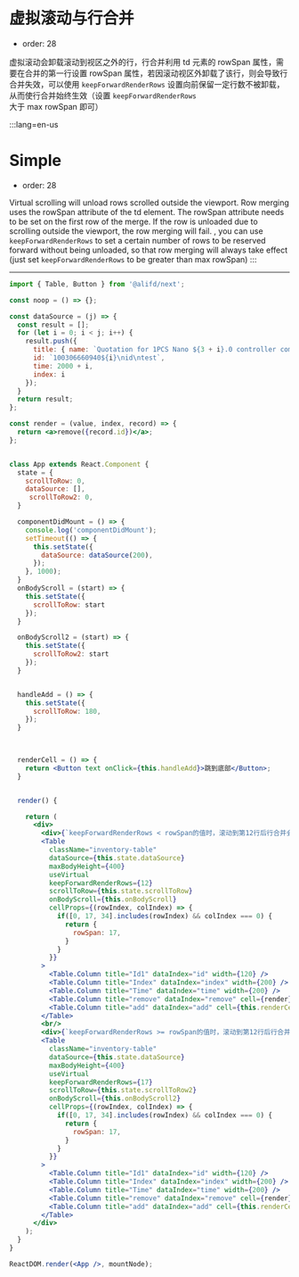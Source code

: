 # 虚拟滚动与行合并

- order: 28

虚拟滚动会卸载滚动到视区之外的行，行合并利用 td 元素的 rowSpan 属性，需要在合并的第一行设置 rowSpan 属性，若因滚动视区外卸载了该行，则会导致行合并失效，可以使用 `keepForwardRenderRows` 设置向前保留一定行数不被卸载，从而使行合并始终生效（设置 `keepForwardRenderRows` 大于 max rowSpan 即可）

:::lang=en-us
# Simple

- order: 28

Virtual scrolling will unload rows scrolled outside the viewport. Row merging uses the rowSpan attribute of the td element. The rowSpan attribute needs to be set on the first row of the merge. If the row is unloaded due to scrolling outside the viewport, the row merging will fail. , you can use `keepForwardRenderRows` to set a certain number of rows to be reserved forward without being unloaded, so that row merging will always take effect (just set `keepForwardRenderRows` to be greater than max rowSpan)
:::

---

````jsx
import { Table, Button } from '@alifd/next';

const noop = () => {};

const dataSource = (j) => {
  const result = [];
  for (let i = 0; i < j; i++) {
    result.push({
      title: { name: `Quotation for 1PCS Nano ${3 + i}.0 controller compatible` },
      id: `100306660940${i}\nid\ntest`,
      time: 2000 + i,
      index: i
    });
  }
  return result;
};

const render = (value, index, record) => {
  return <a>remove({record.id})</a>;
};


class App extends React.Component {
  state = {
    scrollToRow: 0,
    dataSource: [],
     scrollToRow2: 0,
  }

  componentDidMount = () => {
    console.log('componentDidMount');
    setTimeout(() => {
      this.setState({
        dataSource: dataSource(200),
      });
    }, 1000);
  }
  onBodyScroll = (start) => {
    this.setState({
      scrollToRow: start
    });
  }

  onBodyScroll2 = (start) => {
    this.setState({
      scrollToRow2: start
    });
  }


  handleAdd = () => {
    this.setState({
      scrollToRow: 180,
    });
  }

  

  renderCell = () => {
    return <Button text onClick={this.handleAdd}>跳到底部</Button>;
  }


  render() {

    return (
      <div>
        <div>{`keepForwardRenderRows < rowSpan的值时，滚动到第12行后行合并会失效`}</div>
        <Table
          className="inventory-table"
          dataSource={this.state.dataSource}
          maxBodyHeight={400}
          useVirtual
          keepForwardRenderRows={12}
          scrollToRow={this.state.scrollToRow}
          onBodyScroll={this.onBodyScroll}
          cellProps={(rowIndex, colIndex) => {
            if([0, 17, 34].includes(rowIndex) && colIndex === 0) {
              return {
                rowSpan: 17,
              }
            }
          }}
        >
          <Table.Column title="Id1" dataIndex="id" width={120} />
          <Table.Column title="Index" dataIndex="index" width={200} />
          <Table.Column title="Time" dataIndex="time" width={200} />
          <Table.Column title="remove" dataIndex="remove" cell={render} width={200} />
          <Table.Column title="add" dataIndex="add" cell={this.renderCell} width={200} />
        </Table>
        <br/>
        <div>{`keepForwardRenderRows >= rowSpan的值时，滚动到第12行后行合并不会失效`}</div>
        <Table
          className="inventory-table"
          dataSource={this.state.dataSource}
          maxBodyHeight={400}
          useVirtual
          keepForwardRenderRows={17}
          scrollToRow={this.state.scrollToRow2}
          onBodyScroll={this.onBodyScroll2}
          cellProps={(rowIndex, colIndex) => {
            if([0, 17, 34].includes(rowIndex) && colIndex === 0) {
              return {
                rowSpan: 17,
              }
            }
          }}
        >
          <Table.Column title="Id1" dataIndex="id" width={120} />
          <Table.Column title="Index" dataIndex="index" width={200} />
          <Table.Column title="Time" dataIndex="time" width={200} />
          <Table.Column title="remove" dataIndex="remove" cell={render} width={200} />
          <Table.Column title="add" dataIndex="add" cell={this.renderCell} width={200} />
        </Table>
      </div>
    );
  }
}

ReactDOM.render(<App />, mountNode);

````

